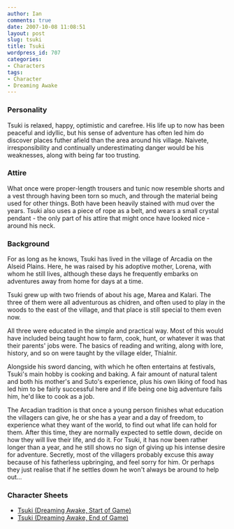 ```yaml
---
author: Ian
comments: true
date: 2007-10-08 11:08:51
layout: post
slug: tsuki
title: Tsuki
wordpress_id: 707
categories:
- Characters
tags:
- Character
- Dreaming Awake
---
```


<h3>Personality</h3>
<p>Tsuki is relaxed, happy, optimistic and carefree. His life up to now has been peaceful and idyllic, but his sense of adventure has often led him do discover places futher afield than the area around his village. Naivete, irresponsibility and continually underestimating danger would be his weaknesses, along with being far too trusting.</p>
<h3>Attire</h3>
<p>What once were proper-length trousers and tunic now resemble shorts and a vest through having been torn so much, and through the material being used for other things. Both have been heavily stained with mud over the years. Tsuki also uses a piece of rope as a belt, and wears a small crystal pendant - the only part of his attire that might once have looked nice - around his neck. </p>
<h3>Background</h3>
<p>For as long as he knows, Tsuki has lived in the village of Arcadia on the Alseid Plains. Here, he was raised by his adoptive mother, Lorena, with whom he still lives, although these days he frequently embarks on adventures away from home for days at a time. </p>
<p>Tsuki grew up with two friends of about his age, Marea and Kalari. The three of them were all adventurous as chidren, and often used to play in the woods to the east of the village, and that place is still special to them even now. </p>
<p>All three were educated in the simple and practical way. Most of this would have included being taught how to farm, cook, hunt, or whatever it was that their parents&#039; jobs were. The basics of reading and writing, along with lore, history, and so on were taught by the village elder, Thialnir. </p>
<p>Alongside his sword dancing, with which he often entertains at festivals, Tsuki&#039;s main hobby is cooking and baking. A fair amount of natural talent and both his mother&#039;s and Suto&#039;s experience, plus his own liking of food has led him to be fairly successful here and if life being one big adventure fails him, he&#039;d like to cook as a job. </p>
<p>The Arcadian tradition is that once a young person finishes what education the villagers can give, he or she has a year and a day of freedom, to experience what they want of the world, to find out what life can hold for them. After this time, they are normally expected to settle down, decide on how they will live their life, and do it. For Tsuki, it has now been rather longer than a year, and he still shows no sign of giving up his intense desire for adventure. Secretly, most of the villagers probably excuse this away because of his fatherless upbringing, and feel sorry for him. Or perhaps they just realise that if he settles down he won&#039;t always be around to help out... </p>
<h3>Character Sheets</h3>
<ul><li><a href="//files.ianrenton.com/charsheets/tsuki-start.pdf">Tsuki (Dreaming Awake, Start of Game)</a></li>
<li><a href="//files.ianrenton.com/charsheets/tsuki-end.pdf">Tsuki (Dreaming Awake, End of Game)</a></li></ul>